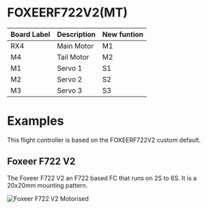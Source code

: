 # FOXEERF722V2(MT)

|Board Label|Description|New funtion|
|-|-|-|
|RX4|Main Motor| M1|
|M4|Tail Motor| M2|
|M1|Servo 1|S1|
|M2|Servo 2|S2|
|M3|Servo 3|S3|

# Examples
This flight controller is based on the FOXEERF722V2 custom default. 

## Foxeer F722 V2
The Foxeer F722 V2 an F722 based FC that runs on 2S to 6S. It is a 20x20mm mounting pattern.

![Foxeer F722 V2 Motorised](https://github.com/rotorflight/rotorflight/blob/master/wiki/Boards/FoxeerF722V2/FOXEERF722V2(MT).png)
